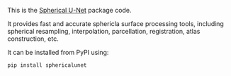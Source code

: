 This is the [Spherical U-Net](https://pypi.org/project/sphericalunet/) package code.

It provides fast and accurate sphericla surface processing tools, including spherical resampling, interpolation, parcellation, registration, atlas construction, etc.

 It can be installed from PyPI using:

```
pip install sphericalunet
```
